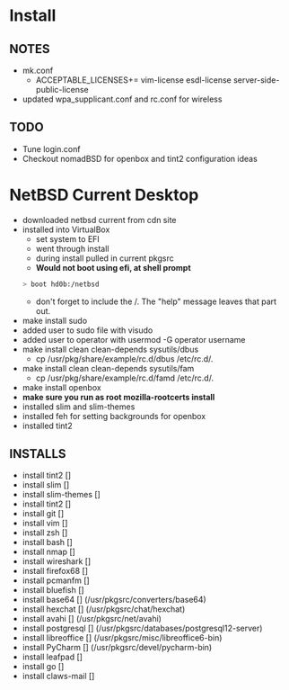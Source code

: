 # Install

## NOTES 

- mk.conf 
  - ACCEPTABLE_LICENSES+= vim-license esdl-license server-side-public-license
- updated wpa_supplicant.conf and rc.conf for wireless


## TODO

- Tune login.conf
- Checkout nomadBSD for openbox and tint2 configuration ideas

# NetBSD Current Desktop

- downloaded netbsd current from cdn site
- installed into VirtualBox
  - set system to EFI
  - went through install
  - during install pulled in current pkgsrc
  - **Would not boot using efi, at shell prompt** 
  ```bash
  > boot hd0b:/netbsd
  ```
  - don't forget to include the /. The "help" message leaves that part out.
- make install sudo
- added user to sudo file with visudo
- added user to operator with usermod -G operator username
- make install clean clean-depends sysutils/dbus
  - cp /usr/pkg/share/example/rc.d/dbus /etc/rc.d/.
- make install clean clean-depends sysutils/fam
  - cp /usr/pkg/share/example/rc.d/famd /etc/rc.d/.
- make install openbox
- **make sure you run as root mozilla-rootcerts install**
- installed slim and slim-themes
- installed feh for setting backgrounds for openbox
- installed tint2

## INSTALLS

- install tint2			[]
- install slim			[]
- install slim-themes		[]
- install tint2			[]
- install git			[]
- install vim			[]
- install zsh			[]
- install bash			[]
- install nmap			[]
- install wireshark		[]
- install firefox68		[]
- install pcmanfm		[]
- install bluefish		[]
- install base64		[] (/usr/pkgsrc/converters/base64)
- install hexchat		[] (/usr/pkgsrc/chat/hexchat)
- install avahi			[] (/usr/pkgsrc/net/avahi)
- install postgresql		[] (/usr/pkgsrc/databases/postgresql12-server)
- install libreoffice		[] (/usr/pkgsrc/misc/libreoffice6-bin)
- install PyCharm		[] (/usr/pkgsrc/devel/pycharm-bin)
- install leafpad		[]
- install go			[]
- install claws-mail		[]



